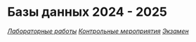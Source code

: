 # Базы данных 2024 - 2025

[_Лабораторные работы_](https://github.com/unaun0/bmstu-db/tree/main/lab)
[_Контрольные мероприятия_](https://github.com/unaun0/bmstu-db/tree/main/test)
[_Экзамен_](https://github.com/unaun0/bmstu-db/tree/main/exam)
